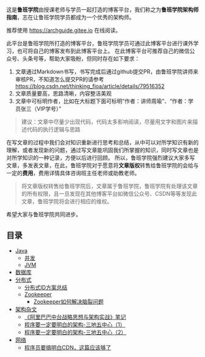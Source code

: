 这是**鲁班学院**由授课老师与学员一起打造的博客平台，我们称之为**鲁班学院架构师指南**，志在让鲁班学院学员都成为一个优秀的架构师。

推荐使用 https://archguide.gitee.io 在线阅读。

此平台是鲁班学院所打造的博客平台，鲁班学院学员可通过此博客平台进行课外学习，也可将自己的博客发布到此博客平台上。
在此博客平台可推荐自己的微信公众号、头条号等，帮助大家吸粉，但同时存在如下要求：
1. 文章通过Markdown书写，书写完成后通过github提交PR，由鲁班学院讲师来审核PR，不知道怎么提交PR的请参考 https://blog.csdn.net/thinking_fioa/article/details/79516352
2. 文章质量要高，思路清晰，内容整洁美观
3. 文章中可标明作者，比如在大标题下面可标明“作者：讲师周瑜”、“作者：学员张三（VIP学号）”

> 建议：文章中尽量少出现代码，代码太多影响阅读，尽量用文字和图片来描述代码的执行逻辑与思路

在写文章的过程中我们会对知识重新进行思考和总结，从中可以对所学知识有新的理解，或者发现新的问题，通过写文章能巩固我们所掌握的知识，同时写文章也是对所学知识的一种记录，方便以后进行回顾。
所以，鲁班学院强烈建议大家多写文章，多发表文章，在此，鲁班学院对于愿意将**文章版权**转售给鲁班学院的会给与一定的**费用**，费用详情具体咨询班主任老师或助教老师。

> 将文章版权转售给鲁班学院后，文章属于鲁班学院，鲁班学院有处理该文章的所有权限，且一旦发现在其他博客平台如微信公众号、CSDN等等发现此文章，鲁班学院将会进行相应的维权。

希望大家与鲁班学院共同进步。


## 目录
- [Java](#Java)
    - [并发](#并发)
    - [JVM](#JVM)
- [数据库](#数据库)
- [分布式](#分布式)
    - [分布式ID方案总结](docs/分布式/分布式ID方案总结.md)
    - [Zookeeper](#Zookeeper)
        - [Zookeeper如何解决脑裂问题](docs/Zookeeper/Zookeeper如何解决脑裂问题.md)
- [架构杂文](#架构杂文)
    - [《阿里巴巴中台战略思想与架构实战》笔记](docs/架构杂文/《阿里巴巴中台战略思想与架构实战》笔记.md)
    - [程序要一定要明白的架构-三地五中心（1）](docs/架构杂文/程序要一定要明白的架构-三地五中心（1）.md)
    - [程序要一定要明白的架构-三地五中心（2）](docs/架构杂文/程序要一定要明白的架构-三地五中心（2）.md)
- [网络](#网络)
    - [程序员要搞明白CDN，这篇应该够了](docs/网络/程序员要搞明白CDN，这篇应该够了.md)
